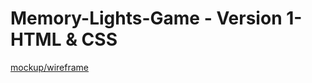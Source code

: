 # Memory-Lights-Game - Version 1- HTML & CSS
[mockup/wireframe](https://drive.google.com/file/d/1D01d4bl7dqBsnx6SDV8T0ztAKvY0d2Fs/view)
